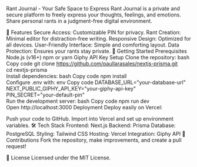 Rant Journal - Your Safe Space to Express
Rant Journal is a private and secure platform to freely express your thoughts, feelings, and emotions. Share personal rants in a judgment-free digital environment.

📝 Features
Secure Access: Customizable PIN for privacy.
Rant Creation: Minimal editor for distraction-free writing.
Responsive Design: Optimized for all devices.
User-Friendly Interface: Simple and comforting layout.
Data Protection: Ensures your rants stay private.
🚀 Getting Started
Prerequisites
Node.js (v16+)
npm or yarn
Giphy API Key
Setup
Clone the repository:
bash
Copy code
git clone https://github.com/paullarasales/nextjs-prisma.git  
cd nextjs-prisma  
Install dependencies:
bash
Copy code
npm install  
Configure .env with:
env
Copy code
DATABASE_URL="your-database-url"  
NEXT_PUBLIC_GIPHY_API_KEY="your-giphy-api-key"  
PIN_SECRET="your-default-pin"  
Run the development server:
bash
Copy code
npm run dev  
Open http://localhost:3000
Deployment
Deploy easily on Vercel:

Push your code to GitHub.
Import into Vercel and set up environment variables.
🛠️ Tech Stack
Frontend: Next.js
Backend: Prisma
Database: PostgreSQL
Styling: Tailwind CSS
Hosting: Vercel
Integration: Giphy API
🤝 Contributions
Fork the repository, make improvements, and create a pull request!

📜 License
Licensed under the MIT License.
